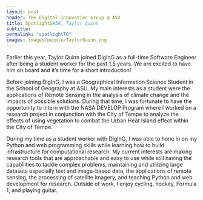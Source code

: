 ```yaml
---
layout: post
header: The Digital Innovation Group @ ASU
title: Spotlight&#58; Taylor Quinn
subtitle:
permalink: "spotlightTQ"
images: images/people/TaylorQuinn.png
---
```


Earlier this year, Taylor Quinn joined DigInG as a full-time Software Engineer after being a student worker for the past 1.5 years. We are excited to have him on board and it’s time for a short introduction!

Before joining DigInG, I was a Geographical Information Science Student in the School of Geography at ASU. My main interests as a student were the applications of Remote Sensing in the analysis of climate change and the impacts of possible solutions. During that time, I was fortunate to have the opportunity to intern with the NASA DEVELOP Program where I worked on a research project in conjunction with the City of Tempe to analyze the effects of using vegetation to combat the Urban Heat Island effect within the City of Tempe.

During my time as a student worker with DigInG, I was able to hone in on my Python and web programming skills while learning how to build infrastructure for computational research. My current interests are making research tools that are approachable and easy to use while still having the capabilities to tackle complex problems, maintaining and utilizing large datasets especially text and image-based data, the applications of remote sensing, the processing of satellite imagery, and teaching Python and web development for research. Outside of work, I enjoy cycling, hockey, Formula 1, and playing guitar.
